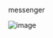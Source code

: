 messenger

![image](https://user-images.githubusercontent.com/53634997/150363129-b392c8e3-f542-45ff-b58f-0a6b3b591e45.png)
